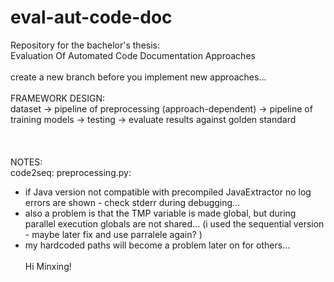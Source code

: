 # eval-aut-code-doc
Repository for the bachelor's thesis:\
Evaluation Of Automated Code Documentation Approaches
\
\
create a new branch before you implement new approaches...
\
\
FRAMEWORK DESIGN:\
dataset -> pipeline of preprocessing (approach-dependent) -> pipeline of training models -> testing -> evaluate results against golden standard
\
\
\
\
NOTES: \
code2seq: 
preprocessing.py:
- if Java version not compatible with precompiled JavaExtractor no log errors are shown - check stderr during debugging...
- also a problem is that the TMP variable is made global, but during parallel execution globals are not shared... (i used the sequential version - maybe later fix and use parralele again? )
- my hardcoded paths will become a problem later on for others...
\
\
Hi Minxing! 
